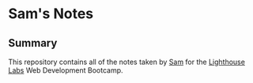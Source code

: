 # Sam's Notes

## Summary

This repository contains all of the notes taken by [Sam](https://github.com/super8989) for the [Lighthouse Labs](https://www.lighthouselabs.ca/) Web Development Bootcamp.
